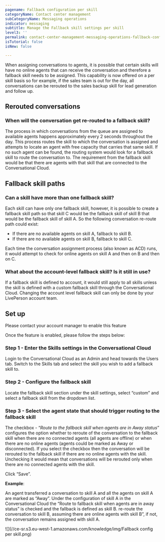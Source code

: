 ```yaml
---
pagename: Fallback configuration per skill
categoryName: Contact center management
subCategoryName: Messaging operations
indicator: messaging
subtitle: Manage the Fallback skill settings per skill
level3: ''
permalink: contact-center-management-messaging-operations-fallback-configuration-per-skill.html
isTutorial: false
isNew: false

---
```

When assigning conversations to agents, it is possible that certain skills will have no online agents that can receive the conversation and therefore a fallback skill needs to be assigned. This capability is now offered on a per skill basis so for example, if the sales team is out for the day, all conversations can be rerouted to the sales backup skill for lead generation and follow up.

## Rerouted conversations

### When will the conversation get re-routed to a fallback skill?

The process in which conversations from the queue are assigned to available agents happens approximately every 2 seconds throughout the day. This process routes the skill to which the conversation is assigned and attempts to locate an agent with free capacity that carries that same skill. If no such agent can be found, the routing system would look for a fallback skill to route the conversation to. The requirement from the fallback skill would be that there are agents with that skill that are connected to the Conversational Cloud.

## Fallback skill paths

### Can a skill have more than one fallback skill?

Each skill can have only one fallback skill, however, it is possible to create a fallback skill path so that skill C would be the fallback skill of skill B that would be the fallback skill of skill A. So the following conversation re-route path could exist:

* If there are no available agents on skill A, fallback to skill B.
* If there are no available agents on skill B, fallback to skill C.

Each time the conversation assignment process (also known as ACD) runs, it would attempt to check for online agents on skill A and then on B and then on C.

### What about the account-level fallback skill? Is it still in use?

If a fallback skill is defined to account, it would still apply to all skills unless the skill is defined with a custom fallback skill through the Conversational Cloud. Changing the account level fallback skill can only be done by your LivePerson account team.

## Set up

Please contact your account manager to enable this feature

Once the feature is enabled, please follow the steps below:

### Step 1 - Enter the Skills settings in the Conversational Cloud

Login to the Conversational Cloud as an Admin and head towards the Users tab. Switch to the Skills tab and select the skill you wish to add a fallback skill to.

### Step 2 - Configure the fallback skill

Locate the fallback skill section under the skill settings, select “custom” and select a fallback skill from the dropdown list.

### Step 3 - Select the agent state that should trigger routing to the fallback skill

The checkbox - “_Route to the fallback skill when agents are in Away status_” configures the option whether to reroute of the conversation to the fallback skill when there are no connected agents (all agents are offline) or when there are no online agents (agents could be marked as Away or disconnected). If you select the checkbox then the conversation will be rerouted to the fallback skill if there are no online agents with the skill. Unchecking it would mean that conversations will be rerouted only when there are no connected agents with the skill.

Click “Save”.

**Example**:

An agent transferred a conversation to skill A and all the agents on skill A are marked as “Away”. Under the configuration of skill A in the Conversational Cloud the “Route to fallback skill when agents are in away status” is checked and the fallback is defined as skill B. re-route the conversation to skill B, assuming there are online agents with skill B”, if not, the conversation remains assigned with skill A.

![](//ce-sr.s3.eu-west-1.amazonaws.com/knowledge/img/Fallback config per skill.png)
